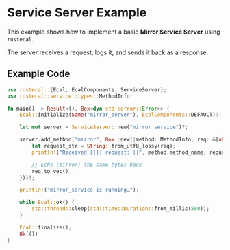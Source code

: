 # Service Server Example

This example shows how to implement a basic **Mirror Service Server** using `rustecal`.

The server receives a request, logs it, and sends it back as a response.

## Example Code

```rust
use rustecal::{Ecal, EcalComponents, ServiceServer};
use rustecal::service::types::MethodInfo;

fn main() -> Result<(), Box<dyn std::error::Error>> {
    Ecal::initialize(Some("mirror_server"), EcalComponents::DEFAULT)?;

    let mut server = ServiceServer::new("mirror_service")?;

    server.add_method("mirror", Box::new(|method: MethodInfo, req: &[u8]| {
        let request_str = String::from_utf8_lossy(req);
        println!("Received [{}] request: {}", method.method_name, request_str);

        // Echo (mirror) the same bytes back
        req.to_vec()
    }))?;

    println!("mirror_service is running…");

    while Ecal::ok() {
        std::thread::sleep(std::time::Duration::from_millis(500));
    }

    Ecal::finalize();
    Ok(())
}
```
